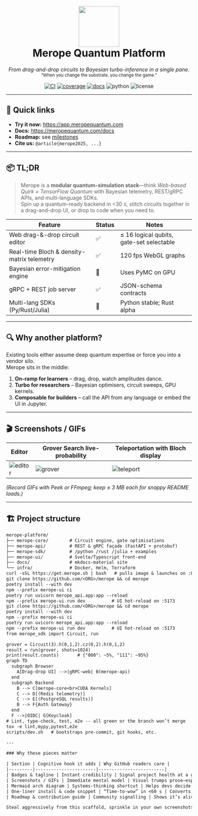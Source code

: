 <!-- ——————————————————————————————————————————————————————————— -->
<h1 align="center">
  <img src="docs/assets/merope_logo.svg" height="110"><br>
  <b>Merope Quantum Platform</b>
</h1>
<p align="center">
  <em>From drag-and-drop circuits to Bayesian turbo-inference in a single pane.</em><br>
  <sup>“When you change the substrate, you change the game.”</sup>
</p>

<p align="center">
  <a href="https://github.com/<ORG>/merope/actions"><img alt="CI" src="https://img.shields.io/github/actions/workflow/status/<ORG>/merope/ci.yml?label=build"></a>
  <a href="https://codecov.io/gh/<ORG>/merope"><img alt="coverage" src="https://codecov.io/gh/<ORG>/merope/branch/main/graph/badge.svg"></a>
  <a href="https://meropequantum.com"><img alt="docs" src="https://img.shields.io/badge/docs-online-brightgreen"></a>
  <img alt="python" src="https://img.shields.io/badge/python-3.12%2B-blue">
  <img alt="license" src="https://img.shields.io/github/license/<ORG>/merope">
</p>

---

## 🚀 Quick links
- **Try it now:** <https://app.meropequantum.com> <!-- live demo -->
- **Docs:** <https://meropequantum.com/docs>
- **Roadmap:** see [milestones](https://github.com/<ORG>/merope/milestones)
- **Cite us:** `@article{merope2025, ...}`

---

## 📦 TL;DR

> Merope is a **modular quantum-simulation stack**—think *Web-based Quirk × TensorFlow Quantum* with Bayesian telemetry, REST/gRPC APIs, and multi-language SDKs.  
> Spin up a quantum-ready backend in <30 s, stitch circuits together in a drag-and-drop UI, or drop to code when you need to.

| Feature | Status | Notes |
|---------|--------|-------|
| Web drag-&-drop circuit editor | ✅ | ≤ 16 logical qubits, gate-set selectable |
| Real-time Bloch & density-matrix telemetry | ✅ | 120 fps WebGL graphs |
| Bayesian error-mitigation engine | 🧪 | Uses PyMC on GPU |
| gRPC + REST job server | ✅ | JSON-schema contracts |
| Multi-lang SDKs (Py/Rust/Julia) | 🚧 | Python stable; Rust alpha |

---

## 🔍 Why another platform?
Existing tools either assume deep quantum expertise or force you into a vendor silo.  
Merope sits in the middle:

1. **On-ramp for learners** – drag, drop, watch amplitudes dance.  
2. **Turbo for researchers** – Bayesian optimisers, circuit sweeps, GPU kernels.  
3. **Composable for builders** – call the API from any language or embed the UI in Jupyter.

---

## 🎬 Screenshots / GIFs

| Editor | Grover Search live-probability | Teleportation with Bloch display |
|--------|-------------------------------|----------------------------------|
| ![editor](docs/assets/editor.gif) | ![grover](docs/assets/grover.gif) | ![teleport](docs/assets/teleport.gif) |

*(Record GIFs with Peek or FFmpeg; keep ≤ 3 MB each for snappy README loads.)*

---

## 🏗️ Project structure

```txt
merope-platform/
├── merope-core/        # Circuit engine, gate optimisations
├── merope-api/         # REST & gRPC façade (FastAPI + protobuf)
├── merope-sdk/         # /python /rust /julia + examples
├── merope-ui/          # Svelte/Typescript front-end
├── docs/               # mkdocs-material site
└── infra/              # Docker, Helm, Terraform
curl -sSL https://get.merope.sh | bash   # pulls image & launches on :8501
git clone https://github.com/<ORG>/merope && cd merope
poetry install --with dev
npm --prefix merope-ui ci
poetry run uvicorn merope_api.app:app --reload
npm --prefix merope-ui run dev          # UI hot-reload on :5173
git clone https://github.com/<ORG>/merope && cd merope
poetry install --with dev
npm --prefix merope-ui ci
poetry run uvicorn merope_api.app:app --reload
npm --prefix merope-ui run dev          # UI hot-reload on :5173
from merope_sdk import Circuit, run

grover = Circuit(3).h(0,1,2).cz(0,2).h(0,1,2)
result = run(grover, shots=1024)
print(result.counts)       # {"000": ~5%, "111": ~95%}
graph TD
  subgraph Browser
    A[Drag-drop UI] -->|gRPC-web| B(merope-api)
  end
  subgraph Backend
    B --> C[merope-core<br>CUDA Kernels]
    C --> D[(Redis telemetry)]
    C --> E[(PostgreSQL results)]
    B --> F{Auth Gateway}
  end
  F -->|OIDC| G[Keycloak]
# Lint, type-check, test, e2e -- all green or the branch won’t merge
tox -e lint,mypy,pytest,e2e
scripts/dev.sh   # bootstraps pre-commit, git hooks, etc.

---

### Why these pieces matter

| Section | Cognitive hook it adds | Why GitHub readers care |
|---------|-----------------------|-------------------------|
| Badges & tagline | Instant credibility | Signal project health at a glance |
| Screenshots / GIFs | Immediate mental model | Visual trumps prose—especially for UI-heavy tools |
| Mermaid arch diagram | Systems-thinking shortcut | Helps devs decide where to plug-in |
| One-liner install & code snippet | “Time-to-wow” in <60 s | Converts lurkers into users |
| Roadmap & contribution guide | Community signalling | Shows it’s alive and open to help |

Steal aggressively from this scaffold, sprinkle in your own screenshots and code samples, and Merope’s README will *look* as sophisticated as Quirk—while communicating a far richer, production-oriented story.
